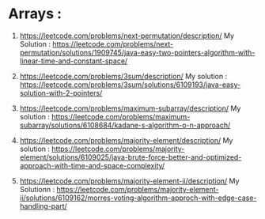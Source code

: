 # Arrays :

1. https://leetcode.com/problems/next-permutation/description/
My Solution : https://leetcode.com/problems/next-permutation/solutions/1909745/java-easy-two-pointers-algorithm-with-linear-time-and-constant-space/

2. https://leetcode.com/problems/3sum/description/
My solution : https://leetcode.com/problems/3sum/solutions/6109193/java-easy-solution-with-2-pointers/

3. https://leetcode.com/problems/maximum-subarray/description/
My solution : https://leetcode.com/problems/maximum-subarray/solutions/6108684/kadane-s-algorithm-o-n-approach/

4. https://leetcode.com/problems/majority-element/description/
My solution : https://leetcode.com/problems/majority-element/solutions/6109025/java-brute-force-better-and-optimized-approach-with-time-and-space-complexity/

5. https://leetcode.com/problems/majority-element-ii/description/
My Solutionn : https://leetcode.com/problems/majority-element-ii/solutions/6109162/morres-voting-algorithm-approch-with-edge-case-handling-part/
